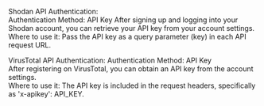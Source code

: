 Shodan API Authentication:  
Authentication Method: API Key
After signing up and logging into your Shodan account, you can retrieve your API key from your account settings.
Where to use it: Pass the API key as a query parameter (key) in each API request URL.  

VirusTotal API Authentication:
Authentication Method: API Key  
After registering on VirusTotal, you can obtain an API key from the account settings.  
Where to use it: The API key is included in the request headers, specifically as 'x-apikey': API_KEY.

